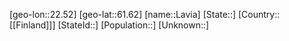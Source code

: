 ﻿---
location: [61.62,22.52]
type: City
tags:
- geo/City


SpocWebEntityId: 31891
isDeleted: false
confidential: public

---
[geo-lon::22.52]
[geo-lat::61.62]
[name::Lavia]
[State::]
[Country::[[Finland]]]
[StateId::]
[Population::]
[Unknown::]

